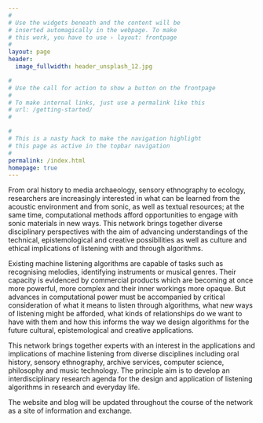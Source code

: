 ```yaml
---
#
# Use the widgets beneath and the content will be
# inserted automagically in the webpage. To make
# this work, you have to use › layout: frontpage
#
layout: page
header:
  image_fullwidth: header_unsplash_12.jpg

#
# Use the call for action to show a button on the frontpage
#
# To make internal links, just use a permalink like this
# url: /getting-started/
#

#
# This is a nasty hack to make the navigation highlight
# this page as active in the topbar navigation
#
permalink: /index.html
homepage: true
---
```


From oral history to media archaeology, sensory ethnography to ecology, researchers are increasingly interested in what can be learned from the acoustic environment and from sonic, as well as textual resources; at the same time, computational methods afford opportunities to engage with sonic materials in new ways. This network brings together diverse disciplinary perspectives with the aim of advancing understandings of the technical, epistemological and creative possibilities as well as culture and ethical implications of listening with and through algorithms. 

Existing machine listening algorithms are capable of tasks such as recognising melodies, identifying instruments or musical genres. Their capacity is evidenced by commercial products which are becoming at once more powerful, more complex and their inner workings more opaque. But advances in computational power must be accompanied by critical consideration of what it means to listen through algorithms, what new ways of listening might be afforded, what kinds of relationships do we want to have with them and how this informs the way we design algorithms for the future cultural, epistemological and creative applications.
        
This network brings together experts with an interest in the applications and implications of machine listening from diverse disciplines including oral history, sensory ethnography, archive services, computer science, philosophy and music technology. The principle aim is to develop an interdisciplinary research agenda for the design and application of listening algorithms in research and everyday life.

    
The website and blog will be updated throughout the course of the network as a site of information and exchange. 


